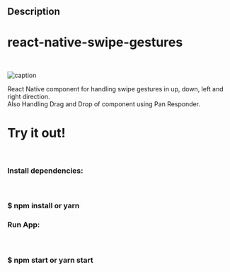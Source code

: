 ## Description

<h1>react-native-swipe-gestures</h1></br>

![caption](https://raw.github.com/dev-reactjs/react-hooks-task/master/src/assets/gif.gif/GIF)

React Native component for handling swipe gestures in up, down, left and right direction.</br>
Also Handling Drag and Drop of component using Pan Responder.

<h1>Try it out!</h1></br>

<h3><b>Install dependencies:</b><h3></br><p>$ npm install or yarn</p>

<h3><b>Run App:</b><h3></br><p>$ npm start or yarn start</p>
